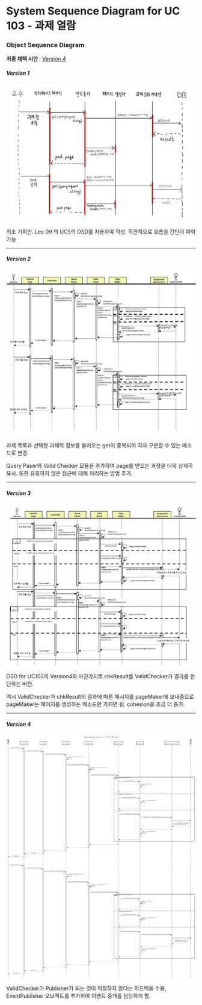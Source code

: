 # System Sequence Diagram for UC 103 - 과제 열람

### Object Sequence Diagram

__최종 채택 시안__ : [Version 4](#version-4)</br>

##### Version 1

![ver1](img/OSD%20for%20UC103(ver1).jpg)

최초 기획안.  Lec 09 의 UC5의 OSD를 차용하여 작성. 직관적으로 흐름을 간단히 파악가능

-------

##### Version 2

![ver2](img/OSD%20for%20UC103(ver2).jpg)



과제 목록과 선택한 과제의 정보를 불러오는 get이 중복되어 각자 구분할 수 있는 메소드로 변경.

Query Paser와 Valid Checker 모듈을 추가하여 page를 만드는 과정을 더욱 상세히 묘사. 또한 유효하지 않은 접근에 대해 처리하는 방법 추가.

------

##### Version 3

![ver3](img/OSD%20for%20UC103(ver3).jpg)

OSD for UC102의 Version4와 마찬가지로 chkResult를 ValidChecker가 결과를 판단하는 버전.

역시 ValidChecker가 chkResult의 결과에 따른 메시지를 pageMaker에 보내줌으로 pageMaker는 페이지를 생성하는 메소드만 가지면 됨. cohesion을 조금 더 증가.

-------

##### Version 4

![ver4](img/OSD%20for%20UC103(ver4).png)

ValidChecker가 Publisher가 되는 것이 적절하지 않다는 피드백을 수용, EventPublisher 오브젝트를 추가하여 이벤트 중개를 담당하게 함.

